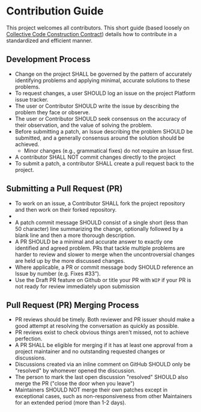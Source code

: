 # Contribution Guide

This project welcomes all contributors. This short guide (based loosely on [
Collective Code Construction Contract](http://zeromq-rfc.wikidot.com/spec:22))
details how to contribute in a standardized and efficient manner.

## Development Process

- Change on the project SHALL be governed by the pattern of accurately
  identifying problems and applying minimal, accurate solutions to these
  problems.
- To request changes, a user SHOULD log an issue on the project Platform issue
  tracker.
- The user or Contributor SHOULD write the issue by describing the problem they
  face or observe.
- The user or Contributor SHOULD seek consensus on the accuracy of their
  observation, and the value of solving the problem.
- Before submitting a patch, an Issue describing the problem SHOULD be
  submitted, and a generally consensus around the solution should be achieved.
  - Minor changes (e.g., grammatical fixes) do not require an Issue first.
- A contributor SHALL NOT commit changes directly to the project
- To submit a patch, a contributor SHALL create a pull request back to the
  project.

## Submitting a Pull Request (PR)

- To work on an issue, a Contributor SHALL fork the project repository and then
  work on their forked repository.
- 
- A patch commit message SHOULD consist of a single short (less than 50
  character) line summarizing the change, optionally followed by a blank line
  and then a more thorough description.
- A PR SHOULD be a minimal and accurate answer to exactly one identified and
  agreed problem. PRs that tackle multiple problems are harder to review and
  slower to merge when the uncontroversial changes are held up by the more
  discussed changes.
- Where applicable, a PR or commit message body SHOULD reference an Issue by
  number (e.g. Fixes #33”).
- Use the Draft PR feature on Github or title your PR with `WIP` if your PR is
  not ready for review immediately upon submission

## Pull Request (PR) Merging Process

- PR reviews should be timely. Both reviewer and PR issuer should make a good
  attempt at resolving the conversation as quickly as possible.
- PR reviews exist to check obvious things aren't missed, not to achieve
  perfection.
- A PR SHALL be eligible for merging if it has at least one approval from a
  project maintainer and no outstanding requested changes or discussions.
- Discussions created via an inline comment on GitHub SHOULD only be "resolved"
  by whomever opened the discussion.
- The person to mark the last open discussion "resolved" SHOULD also merge the
  PR ("close the door when you leave")
- Maintainers SHOULD NOT merge their own patches except in exceptional cases,
  such as non-responsiveness from other Maintainers for an extended period (more
  than 1-2 days).
